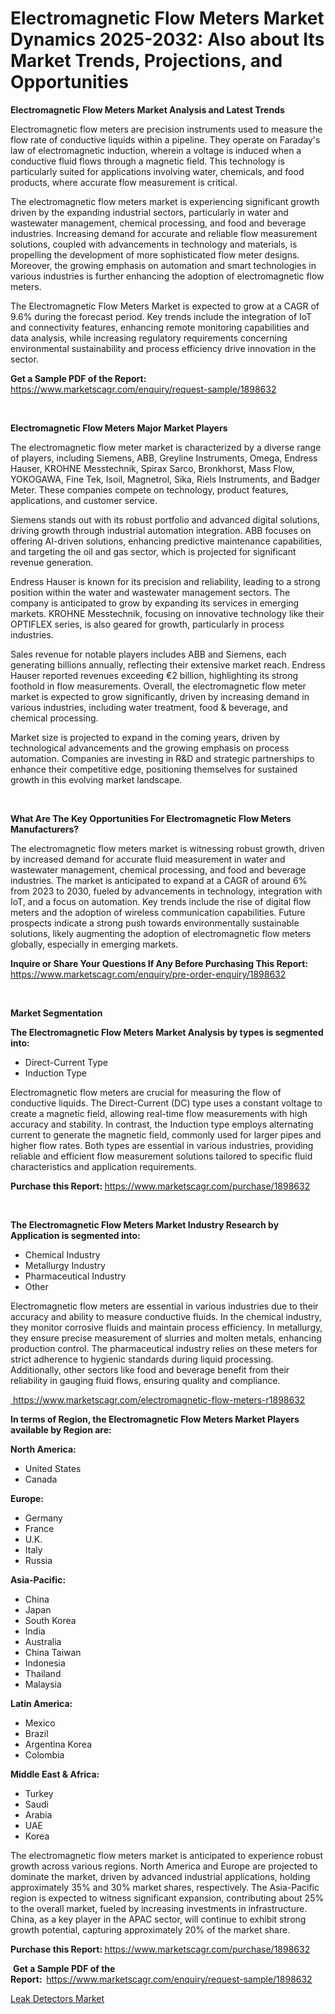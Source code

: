 <p><h1>Electromagnetic Flow Meters Market Dynamics 2025-2032: Also about Its Market Trends, Projections, and Opportunities</h1></p><p><strong>Electromagnetic Flow Meters Market Analysis and Latest Trends</strong></p>
<p><p>Electromagnetic flow meters are precision instruments used to measure the flow rate of conductive liquids within a pipeline. They operate on Faraday's law of electromagnetic induction, wherein a voltage is induced when a conductive fluid flows through a magnetic field. This technology is particularly suited for applications involving water, chemicals, and food products, where accurate flow measurement is critical.</p><p>The electromagnetic flow meters market is experiencing significant growth driven by the expanding industrial sectors, particularly in water and wastewater management, chemical processing, and food and beverage industries. Increasing demand for accurate and reliable flow measurement solutions, coupled with advancements in technology and materials, is propelling the development of more sophisticated flow meter designs. Moreover, the growing emphasis on automation and smart technologies in various industries is further enhancing the adoption of electromagnetic flow meters.</p><p>The Electromagnetic Flow Meters Market is expected to grow at a CAGR of 9.6% during the forecast period. Key trends include the integration of IoT and connectivity features, enhancing remote monitoring capabilities and data analysis, while increasing regulatory requirements concerning environmental sustainability and process efficiency drive innovation in the sector.</p></p>
<p><strong>Get a Sample PDF of the Report:&nbsp;</strong> <a href="https://www.marketscagr.com/enquiry/request-sample/1898632?utm_campaign=1868&utm_medium=2&utm_source=Github&utm_content=ia&utm_term=16022025&utm_id=electromagnetic-flow-meters">https://www.marketscagr.com/enquiry/request-sample/1898632</a></p>
<p>&nbsp;</p>
<p><strong>Electromagnetic Flow Meters Major Market Players</strong></p>
<p><p>The electromagnetic flow meter market is characterized by a diverse range of players, including Siemens, ABB, Greyline Instruments, Omega, Endress Hauser, KROHNE Messtechnik, Spirax Sarco, Bronkhorst, Mass Flow, YOKOGAWA, Fine Tek, Isoil, Magnetrol, Sika, Riels Instruments, and Badger Meter. These companies compete on technology, product features, applications, and customer service.</p><p>Siemens stands out with its robust portfolio and advanced digital solutions, driving growth through industrial automation integration. ABB focuses on offering AI-driven solutions, enhancing predictive maintenance capabilities, and targeting the oil and gas sector, which is projected for significant revenue generation.</p><p>Endress Hauser is known for its precision and reliability, leading to a strong position within the water and wastewater management sectors. The company is anticipated to grow by expanding its services in emerging markets. KROHNE Messtechnik, focusing on innovative technology like their OPTIFLEX series, is also geared for growth, particularly in process industries.</p><p>Sales revenue for notable players includes ABB and Siemens, each generating billions annually, reflecting their extensive market reach. Endress Hauser reported revenues exceeding €2 billion, highlighting its strong foothold in flow measurements. Overall, the electromagnetic flow meter market is expected to grow significantly, driven by increasing demand in various industries, including water treatment, food & beverage, and chemical processing. </p><p>Market size is projected to expand in the coming years, driven by technological advancements and the growing emphasis on process automation. Companies are investing in R&D and strategic partnerships to enhance their competitive edge, positioning themselves for sustained growth in this evolving market landscape.</p></p>
<p>&nbsp;</p>
<p><strong>What Are The Key Opportunities For Electromagnetic Flow Meters Manufacturers?</strong></p>
<p><p>The electromagnetic flow meters market is witnessing robust growth, driven by increased demand for accurate fluid measurement in water and wastewater management, chemical processing, and food and beverage industries. The market is anticipated to expand at a CAGR of around 6% from 2023 to 2030, fueled by advancements in technology, integration with IoT, and a focus on automation. Key trends include the rise of digital flow meters and the adoption of wireless communication capabilities. Future prospects indicate a strong push towards environmentally sustainable solutions, likely augmenting the adoption of electromagnetic flow meters globally, especially in emerging markets.</p></p>
<p><strong>Inquire or Share Your Questions If Any Before Purchasing This Report:</strong> <a href="https://www.marketscagr.com/enquiry/pre-order-enquiry/1898632?utm_campaign=1868&utm_medium=2&utm_source=Github&utm_content=ia&utm_term=16022025&utm_id=electromagnetic-flow-meters">https://www.marketscagr.com/enquiry/pre-order-enquiry/1898632</a></p>
<p>&nbsp;</p>
<p><strong>Market Segmentation</strong></p>
<p><strong>The Electromagnetic Flow Meters Market Analysis by types is segmented into:</strong></p>
<p><ul><li>Direct-Current Type</li><li>Induction Type</li></ul></p>
<p><p>Electromagnetic flow meters are crucial for measuring the flow of conductive liquids. The Direct-Current (DC) type uses a constant voltage to create a magnetic field, allowing real-time flow measurements with high accuracy and stability. In contrast, the Induction type employs alternating current to generate the magnetic field, commonly used for larger pipes and higher flow rates. Both types are essential in various industries, providing reliable and efficient flow measurement solutions tailored to specific fluid characteristics and application requirements.</p></p>
<p><strong>Purchase this Report:&nbsp;</strong><a href="https://www.marketscagr.com/purchase/1898632?utm_campaign=1868&utm_medium=2&utm_source=Github&utm_content=ia&utm_term=16022025&utm_id=electromagnetic-flow-meters">https://www.marketscagr.com/purchase/1898632</a></p>
<p>&nbsp;</p>
<p><strong>The Electromagnetic Flow Meters Market Industry Research by Application is segmented into:</strong></p>
<p><ul><li>Chemical Industry</li><li>Metallurgy Industry</li><li>Pharmaceutical Industry</li><li>Other</li></ul></p>
<p><p>Electromagnetic flow meters are essential in various industries due to their accuracy and ability to measure conductive fluids. In the chemical industry, they monitor corrosive fluids and maintain process efficiency. In metallurgy, they ensure precise measurement of slurries and molten metals, enhancing production control. The pharmaceutical industry relies on these meters for strict adherence to hygienic standards during liquid processing. Additionally, other sectors like food and beverage benefit from their reliability in gauging fluid flows, ensuring quality and compliance.</p></p>
<p><a href="https://www.marketscagr.com/electromagnetic-flow-meters-r1898632?utm_campaign=1868&utm_medium=2&utm_source=Github&utm_content=ia&utm_term=16022025&utm_id=electromagnetic-flow-meters">&nbsp;https://www.marketscagr.com/electromagnetic-flow-meters-r1898632</a></p>
<p><strong>In terms of Region, the Electromagnetic Flow Meters Market Players available by Region are:</strong></p>
<p>
    <p> <strong> North America: </strong>
        <ul>
            <li>United States</li>
            <li>Canada</li>
        </ul>
        </p> 
    <p> <strong> Europe: </strong>
        <ul>
            <li>Germany</li>
            <li>France</li>
            <li>U.K.</li>
            <li>Italy</li>
            <li>Russia</li>
        </ul>
        </p> 
    <p> <strong> Asia-Pacific: </strong>
        <ul>
            <li>China</li>
            <li>Japan</li>
            <li>South Korea</li>
            <li>India</li>
            <li>Australia</li>
            <li>China Taiwan</li>
            <li>Indonesia</li>
            <li>Thailand</li>
            <li>Malaysia</li>
        </ul>
        </p> 
    <p> <strong> Latin America: </strong>
        <ul>
            <li>Mexico</li>
            <li>Brazil</li>
            <li>Argentina Korea</li>
            <li>Colombia</li>
        </ul>
        </p> 
    <p> <strong> Middle East & Africa: </strong>
        <ul>
            <li>Turkey</li>
            <li>Saudi</li>
            <li>Arabia</li>
            <li>UAE</li>
            <li>Korea</li>
        </ul>
    </p>
    </p>
<p><p>The electromagnetic flow meters market is anticipated to experience robust growth across various regions. North America and Europe are projected to dominate the market, driven by advanced industrial applications, holding approximately 35% and 30% market shares, respectively. The Asia-Pacific region is expected to witness significant expansion, contributing about 25% to the overall market, fueled by increasing investments in infrastructure. China, as a key player in the APAC sector, will continue to exhibit strong growth potential, capturing approximately 20% of the market share.</p></p>
<p><strong>Purchase this Report: </strong><a href="https://www.marketscagr.com/purchase/1898632?utm_campaign=1868&utm_medium=2&utm_source=Github&utm_content=ia&utm_term=16022025&utm_id=electromagnetic-flow-meters">https://www.marketscagr.com/purchase/1898632</a></p>
<p>&nbsp;<strong>Get a Sample PDF of the Report:&nbsp;&nbsp;</strong><a href="https://www.marketscagr.com/enquiry/request-sample/1898632?utm_campaign=1868&utm_medium=2&utm_source=Github&utm_content=ia&utm_term=16022025&utm_id=electromagnetic-flow-meters">https://www.marketscagr.com/enquiry/request-sample/1898632</a></p>
<p><strong></strong></p>
<p><p><a href="https://github.com/Krish2023na/Market-Research-Report-List-7/blob/main/leak-detectors-market.md?utm_campaign=1868&utm_medium=2&utm_source=Github&utm_content=ia&utm_term=16022025&utm_id=electromagnetic-flow-meters">Leak Detectors Market</a></p></p>